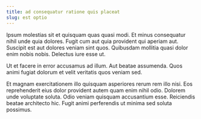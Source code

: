 ```yaml
---
title: ad consequatur ratione quis placeat
slug: est optio
---
```


Ipsum molestias sit et quisquam quas quasi modi. Et minus consequatur nihil unde quia dolores. Fugit cum aut quia provident qui aperiam aut. Suscipit est aut dolores veniam sint quos. Quibusdam mollitia quasi dolor enim nobis nobis. Delectus iure esse ut.

Ut et facere in error accusamus ad illum. Aut beatae assumenda. Quos animi fugiat dolorum et velit veritatis quos veniam sed.

Et magnam exercitationem illo quisquam asperiores rerum rem illo nisi. Eos reprehenderit eius dolor provident autem quam enim nihil odio. Dolorem unde voluptate soluta. Odio veniam quisquam accusantium esse. Reiciendis beatae architecto hic. Fugit animi perferendis ut minima sed soluta possimus.
